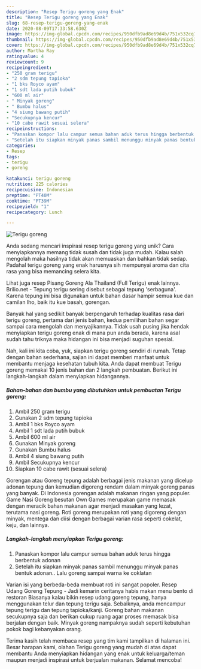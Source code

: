 ```yaml
---
description: "Resep Terigu goreng yang Enak"
title: "Resep Terigu goreng yang Enak"
slug: 68-resep-terigu-goreng-yang-enak
date: 2020-08-09T17:33:58.630Z
image: https://img-global.cpcdn.com/recipes/950dfb9ad8e69d4b/751x532cq70/terigu-goreng-foto-resep-utama.jpg
thumbnail: https://img-global.cpcdn.com/recipes/950dfb9ad8e69d4b/751x532cq70/terigu-goreng-foto-resep-utama.jpg
cover: https://img-global.cpcdn.com/recipes/950dfb9ad8e69d4b/751x532cq70/terigu-goreng-foto-resep-utama.jpg
author: Martha Ray
ratingvalue: 4
reviewcount: 9
recipeingredient:
- "250 gram terigu"
- "2 sdm tepung tapioka"
- "1 bks Royco ayam"
- "1 sdt lada putih bubuk"
- "600 ml air"
- " Minyak goreng"
- " Bumbu halus"
- "4 siung bawang putih"
- "Secukupnya kencur"
- "10 cabe rawit sesuai selera"
recipeinstructions:
- "Panaskan kompor lalu campur semua bahan aduk terus hingga berbentuk adonan"
- "Setelah itu siapkan minyak panas sambil menunggu minyak panas bentuk adonan.. Lalu goreng sampai warna ke coklatan"
categories:
- Resep
tags:
- terigu
- goreng

katakunci: terigu goreng 
nutrition: 225 calories
recipecuisine: Indonesian
preptime: "PT40M"
cooktime: "PT39M"
recipeyield: "1"
recipecategory: Lunch

---
```



![Terigu goreng](https://img-global.cpcdn.com/recipes/950dfb9ad8e69d4b/751x532cq70/terigu-goreng-foto-resep-utama.jpg)

Anda sedang mencari inspirasi resep terigu goreng yang unik? Cara menyiapkannya memang tidak susah dan tidak juga mudah. Kalau salah mengolah maka hasilnya tidak akan memuaskan dan bahkan tidak sedap. Padahal terigu goreng yang enak harusnya sih mempunyai aroma dan cita rasa yang bisa memancing selera kita.

Lihat juga resep Pisang Goreng Ala Thailand (Full Terigu) enak lainnya. Brilio.net - Tepung terigu sering disebut sebagai tepung &#39;serbaguna&#39;. Karena tepung ini bisa digunakan untuk bahan dasar hampir semua kue dan camilan lho, baik itu kue basah, gorengan.

Banyak hal yang sedikit banyak berpengaruh terhadap kualitas rasa dari terigu goreng, pertama dari jenis bahan, kedua pemilihan bahan segar sampai cara mengolah dan menyajikannya. Tidak usah pusing jika hendak menyiapkan terigu goreng enak di mana pun anda berada, karena asal sudah tahu triknya maka hidangan ini bisa menjadi suguhan spesial.


Nah, kali ini kita coba, yuk, siapkan terigu goreng sendiri di rumah. Tetap dengan bahan sederhana, sajian ini dapat memberi manfaat untuk membantu menjaga kesehatan tubuh kita. Anda dapat membuat Terigu goreng memakai 10 jenis bahan dan 2 langkah pembuatan. Berikut ini langkah-langkah dalam menyiapkan hidangannya.

<!--inarticleads1-->

##### Bahan-bahan dan bumbu yang dibutuhkan untuk pembuatan Terigu goreng:

1. Ambil 250 gram terigu
1. Gunakan 2 sdm tepung tapioka
1. Ambil 1 bks Royco ayam
1. Ambil 1 sdt lada putih bubuk
1. Ambil 600 ml air
1. Gunakan  Minyak goreng
1. Gunakan  Bumbu halus
1. Ambil 4 siung bawang putih
1. Ambil Secukupnya kencur
1. Siapkan 10 cabe rawit (sesuai selera)


Gorengan atau Goreng tepung adalah berbagai jenis makanan yang dicelup adonan tepung dan kemudian digoreng rendam dalam minyak goreng panas yang banyak. Di Indonesia gorengan adalah makanan ringan yang populer. Game Nasi Goreng besutan Own Games merupakan game memasak dengan meracik bahan makanan agar menjadi masakan yang lezat, terutama nasi goreng. Roti goreng merupakan roti yang digoreng dengan minyak, mentega dan diisi dengan berbagai varian rasa seperti cokelat, keju, dan lainnya. 

<!--inarticleads2-->

##### Langkah-langkah menyiapkan Terigu goreng:

1. Panaskan kompor lalu campur semua bahan aduk terus hingga berbentuk adonan
1. Setelah itu siapkan minyak panas sambil menunggu minyak panas bentuk adonan.. Lalu goreng sampai warna ke coklatan


Varian isi yang berbeda-beda membuat roti ini sangat popoler. Resep Udang Goreng Tepung - Jadi kemarin ceritanya habis makan menu bento di restoran Biasanya kalau bikin resep udang goreng tepung, hanya menggunakan telur dan tepung terigu saja. Sebaiknya, anda mencampur tepung terigu dan tepung tapioka/kanji. Goreng bahan makanan secukupnya saja dan berikan cukup ruang agar proses memasak bisa berjalan dengan baik. Minyak goreng nampaknya sudah seperti kebutuhan pokok bagi kebanyakan orang. 

Terima kasih telah membaca resep yang tim kami tampilkan di halaman ini. Besar harapan kami, olahan Terigu goreng yang mudah di atas dapat membantu Anda menyiapkan hidangan yang enak untuk keluarga/teman maupun menjadi inspirasi untuk berjualan makanan. Selamat mencoba!
